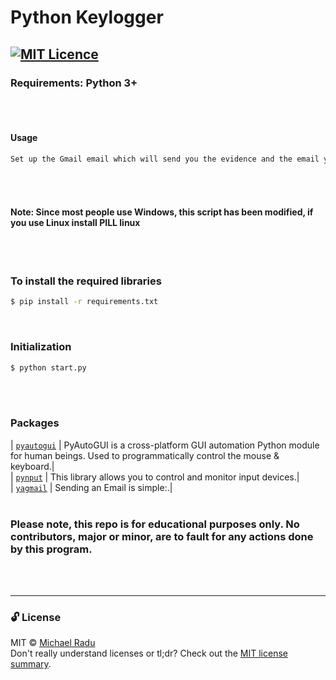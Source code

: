 # Python Keylogger
[![MIT Licence](https://badges.frapsoft.com/os/mit/mit.png?v=103)](https://opensource.org/licenses/mit-license.php)
---                                           

### Requirements: Python 3+
<br><br> 


#### Usage

```sh
Set up the Gmail email which will send you the evidence and the email you will receive the evidence on
```
<br><br> 


#### Note: Since most people use Windows, this script has been modified, if you use Linux install PILL linux

<br><br>
 
### To install the required libraries
```sh
$ pip install -r requirements.txt
```
<br>


### Initialization 

```sh
$ python start.py
```
<br><br> 



### Packages
| [`pyautogui`](https://github.com/psf/requests) | PyAutoGUI is a cross-platform GUI automation Python module for human beings. Used to programmatically control the mouse & keyboard.|<br>
| [`pynput`](https://pypi.org/project/pynput/) | This library allows you to control and monitor input devices.|<br>
| [`yagmail`](https://pypi.org/project/yagmail/) | Sending an Email is simple:.|
<br><br> 


### Please note, this repo is for educational purposes only. No contributors, major or minor, are to fault for any actions done by this program.
<br><br> 

---
### 🔓 License 
MIT © [Michael Radu](https://michaelradu.cf) <br>
Don't really understand licenses or tl;dr? Check out the [MIT license summary](https://tldrlegal.com/license/mit-license).
